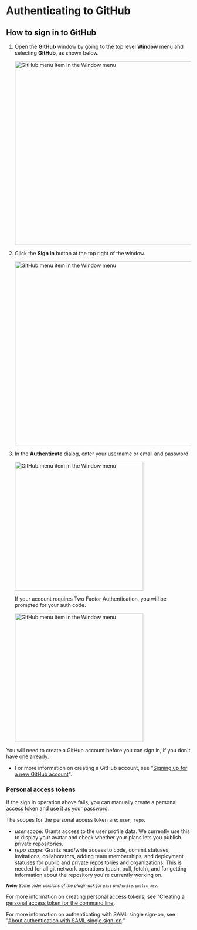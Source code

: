 # Authenticating to GitHub

## How to sign in to GitHub

1. Open the **GitHub** window by going to the top level **Window** menu and selecting **GitHub**, as shown below.

    <img src="images/github-menu-item.png" alt="GitHub menu item in the Window menu" width="500px"/>

1. Click the **Sign in** button at the top right of the window.

    <img src="images/github-sign-in-button.png" alt="GitHub menu item in the Window menu" width="500px"/>

1. In the **Authenticate** dialog, enter your username or email and password

   <img src="images/github-authenticate.png" alt="GitHub menu item in the Window menu" width="350px"/>

      If your account requires Two Factor Authentication, you will be prompted for your auth code.

      <img src="images/github-two-factor.png" alt="GitHub menu item in the Window menu" width="350px"/>

You will need to create a GitHub account before you can sign in, if you don't have one already.

- For more information on creating a GitHub account, see "[Signing up for a new GitHub account](https://help.github.com/articles/signing-up-for-a-new-github-account/)".

### Personal access tokens

If the sign in operation above fails, you can manually create a personal access token and use it as your password.

The scopes for the personal access token are: `user`, `repo`.
- *user* scope: Grants access to the user profile data. We currently use this to display your avatar and check whether your plans lets you publish private repositories.
- *repo* scope: Grants read/write access to code, commit statuses, invitations, collaborators, adding team memberships, and deployment statuses for public and private repositories and organizations. This is needed for all git network operations (push, pull, fetch), and for getting information about the repository you're currently working on.

<sub>***Note:*** *Some older versions of the plugin ask for `gist` and `write:public_key`.*</sub>

For more information on creating personal access tokens, see "[Creating a personal access token for the command line](https://help.github.com/articles/creating-a-personal-access-token-for-the-command-line).

For more information on authenticating with SAML single sign-on, see "[About authentication with SAML single sign-on](https://help.github.com/articles/about-authentication-with-saml-single-sign-on)."
